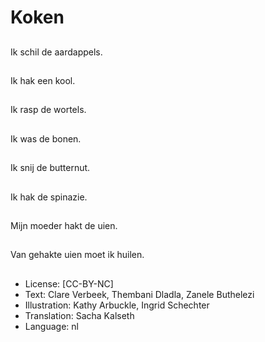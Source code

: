 # Koken

##
Ik schil de aardappels.

##
Ik hak een kool.

##
Ik rasp de wortels.

##
Ik was de bonen.

##
Ik snij de butternut.

##
Ik hak de spinazie.

##
Mijn moeder hakt de uien.

##
Van gehakte uien moet ik huilen.

##
* License: [CC-BY-NC]
* Text: Clare Verbeek, Thembani Dladla, Zanele Buthelezi
* Illustration: Kathy Arbuckle, Ingrid Schechter
* Translation: Sacha Kalseth
* Language: nl
